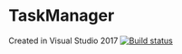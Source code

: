 # TaskManager
Created in Visual Studio 2017
[![Build status](https://ci.appveyor.com/api/projects/status/pvxyvjt0cx86nsm6/branch/master?svg=true)](https://ci.appveyor.com/project/OlexandrTymoshenko/taskmanager/branch/master)
